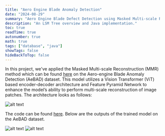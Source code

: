 ```yaml
---
title: "Aero Engine Blade Anomaly Detection"
date: "2024-08-29"
summary: "Aero Engine Blade Defect Detection using Masked Multi-scale Reconstruction (MMR) model which utilizes a Vision Transformer and Feature Pyramid Network."
description: "An LSM Tree overview and Java implementation."
toc: true
readTime: true
autonumber: true
math: true
tags: ["database", "java"]
showTags: false
hideBackToTop: false
---
```


In this project, we've applied the Masked Multi-scale Reconstruction (MMR) method which can be found [here](https://arxiv.org/pdf/2304.02216v2) on the Aero-engine Blade Anomaly Detection (AeBAD) dataset.  This model utilizes a Vision Transformer (ViT) based encoder-decoder architecture and Feature Pyramid Network to enhance the model’s ability to perform multi-scale reconstruction of image patches. The architecture looks as follows:

![alt text](/assets/projects/aeroengine-blade-project/MMR-Architecture.png#dark#small "Masked Multi-scale Reconstruction (MMR) Model Architecture.")

The code can be found [here](https://github.com/ParteekSJ/Masked-Multiscale-Reconstruction). Below are the outputs of the trained model on the AeBAD dataset.

![alt text](/assets/projects/aeroengine-blade-project/op1.gif#dark#small "Model Output (Scenario 1).")
![alt text](/assets/projects/aeroengine-blade-project/op2.gif#dark#small "Model Output (Scenario 2).")
